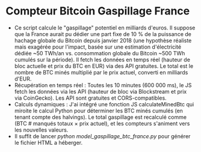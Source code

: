 # Compteur Bitcoin Gaspillage France
- Ce script calcule le "gaspillage" potentiel en milliards d'euros. Il suppose que la France aurait pu dédier une part fixe de 10 % de la puissance de hachage globale du Bitcoin depuis janvier 2018 (une hypothèse réaliste mais exagérée pour l'impact, basée sur une estimation d'électricité dédiée ~50 TWh/an vs. consommation globale du Bitcoin ~500 TWh cumulés sur la période). Il fetch les données en temps réel (hauteur de bloc actuelle et prix du BTC en EUR) via des API gratuites. Le total est le nombre de BTC minés multiplié par le prix actuel, converti en milliards d'EUR.
- Récupération en temps réel : Toutes les 10 minutes (600 000 ms), le JS fetch les données via les API (hauteur de bloc via Blockstream et prix via CoinGecko). Les API sont gratuites et CORS-compatibles.
- Calculs dynamiques : J'ai intégré une fonction JS calculateMinedBtc qui miroite le calcul Python pour déterminer les BTC minés cumulés (en tenant compte des halvings). Le total gaspillage est recalculé comme (BTC # manqués totaux × prix actuel), et les compteurs s'animent vers les nouvelles valeurs.
- Il suffit de lancer *python model_gaspillage_btc_france.py* pour générer le fichier HTML a héberger.
